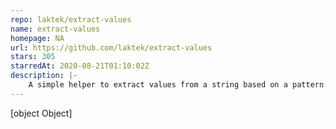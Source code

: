 ```yaml
---
repo: laktek/extract-values
name: extract-values
homepage: NA
url: https://github.com/laktek/extract-values
stars: 305
starredAt: 2020-08-21T01:10:02Z
description: |-
    A simple helper to extract values from a string based on a pattern.
---
```


[object Object]
